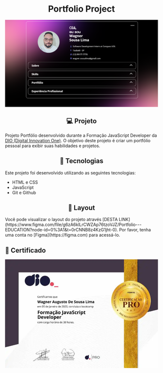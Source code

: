 <h1 align="center"> Portfolio Project </h1>

![Banner Principal](/assets/img/pp.png)

<h2 align="center"> 
  💻 Projeto
</h2>

Projeto Portfólio desenvolvido durante a Formação JavaScript Developer da [DIO (Digital Innovation One)](https://web.dio.me/track/formacao-javascript-developer). O objetivo deste projeto é criar um portfólio pessoal para exibir suas habilidades e projetos.
<h2 align="center">
🚀 Tecnologias
</h2>
Este projeto foi desenvolvido utilizando as seguintes tecnologias:

- HTML e CSS
- JavaScript
- Git e Github
<h2 align="center">
🔖 Layout
</h2>
Você pode visualizar o layout do projeto através [DESTA LINK](https://www.figma.com/file/g6zA6klLrCWZAp76tzoVJZ/Portfolio---EDUCATION?node-id=0%3A1&t=0rCNNB8z4KzG1jht-0). Por favor, tenha uma conta no [Figma](https://figma.com) para acessá-lo.


## :memo:  Certificado
![Certificado](certificado.png)
